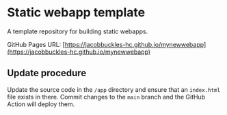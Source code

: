 # Static webapp template

A template repository for building static webapps.

GitHub Pages URL: [https://jacobbuckles-hc.github.io/mynewwebapp](https://jacobbuckles-hc.github.io/mynewwebapp)

## Update procedure

Update the source code in the `/app` directory and ensure that an `index.html` file exists in there. Commit changes to the `main` branch and the GitHub Action will deploy them.